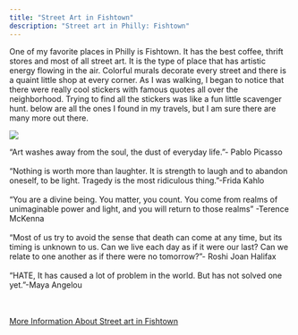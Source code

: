 ```yaml
---
title: "Street Art in Fishtown"
description: "Street art in Philly: Fishtown"
---
```


One of my favorite places in Philly is Fishtown. It has the best coffee, thrift stores and most of all street art. It is the type of place that has artistic energy flowing in the air. Colorful murals decorate every street and there is a quaint little shop at every corner. As I was walking, I began to notice that there were really cool stickers with famous quotes all over the neighborhood. Trying to find all the stickers was like a fun little scavenger hunt. below are all the ones I found in my travels, but I am sure there are many more out there. 

<img src="/Blog/img/philly-fishtown.png" class="pic">


“Art washes away from the soul, the dust of everyday life.”- Pablo Picasso <br>
<br>
“Nothing is worth more than laughter. It is strength to laugh and to abandon oneself, to be light. Tragedy is the most ridiculous thing.”-Frida Kahlo <br>
<br>
“You are a divine being. You matter, you count. You come from realms of unimaginable power and light, and you will return to those realms” -Terence McKenna <br>
<br>
“Most of us try to avoid the sense that death can come at any time, but its timing is unknown to us. Can we live each day as if it were our last? Can we relate to one another as if there were no tomorrow?”- Roshi Joan Halifax <br>
<br>
“HATE, It has caused a lot of problem in the world. But has not solved one yet.”-Maya Angelou <br>
<br>
<br>

<a class="moreinfo" href="https://www.aroundtheworldl.com/2017/11/19/fishtown-philly/"> More Information About Street art in Fishtown </a>
